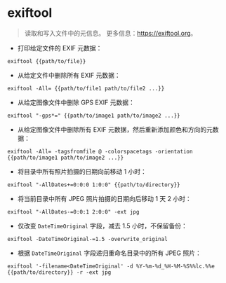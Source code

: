 # exiftool

> 读取和写入文件中的元信息。
> 更多信息：<https://exiftool.org>。

- 打印给定文件的 EXIF 元数据：

`exiftool {{path/to/file}}`

- 从给定文件中删除所有 EXIF 元数据：

`exiftool -All= {{path/to/file1 path/to/file2 ...}}`

- 从给定图像文件中删除 GPS EXIF 元数据：

`exiftool "-gps*=" {{path/to/image1 path/to/image2 ...}}`

- 从给定图像文件中删除所有 EXIF 元数据，然后重新添加颜色和方向的元数据：

`exiftool -All= -tagsfromfile @ -colorspacetags -orientation {{path/to/image1 path/to/image2 ...}}`

- 将目录中所有照片拍摄的日期向前移动 1 小时：

`exiftool "-AllDates+=0:0:0 1:0:0" {{path/to/directory}}`

- 将当前目录中所有 JPEG 照片拍摄的日期向后移动 1 天 2 小时：

`exiftool "-AllDates-=0:0:1 2:0:0" -ext jpg`

- 仅改变 `DateTimeOriginal` 字段，减去 1.5 小时，不保留备份：

`exiftool -DateTimeOriginal-=1.5 -overwrite_original`

- 根据 `DateTimeOriginal` 字段递归重命名目录中的所有 JPEG 照片：

`exiftool '-filename<DateTimeOriginal' -d %Y-%m-%d_%H-%M-%S%%lc.%%e {{path/to/directory}} -r -ext jpg`